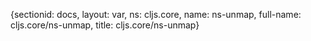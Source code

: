 {sectionid: docs, layout: var, ns: cljs.core, name: ns-unmap, full-name: cljs.core/ns-unmap,
  title: cljs.core/ns-unmap}

